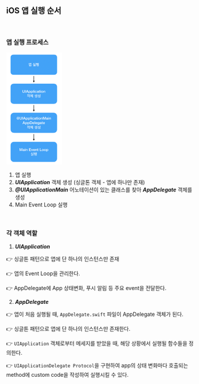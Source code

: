 ## iOS 앱 실행 순서

<br>

### 앱 실행 프로세스

<img src="../images/iOSProccess.png" height="300px"/>

1. 앱 실행
2. ***UIApplication*** 객체 생성 (싱글톤 객체 - 앱에 하나만 존재)
3. ***@UIApplicationMain*** 어노테이션이 있는 클래스를 찾아 ***AppDelegate*** 객체를 생성
4. Main Event Loop 실행

<br>

### 각 객체 역할

1. ***UIApplication***

👉 싱글톤 패턴으로 앱에 단 하나의 인스턴스만 존재

👉 앱의 Event Loop을 관리한다.

👉 AppDelegate에 App 상태변화, 푸시 알림 등 주요 event을 전달한다.

2. ***AppDelegate***

👉 앱이 처음 실행될 때, `AppDelegate.swift` 파일이 AppDelegate 객체가 된다.

👉 싱글톤 패턴으로 앱에 단 하나의 인스턴스만 존재한다.

👉 `UIApplication` 객체로부터 메세지를 받았을 때, 해당 상황에서 실행될 함수들을 정의한다.

👉 `UIApplicationDelegate Protocol`을 구현하여 app의 상태 변화마다 호출되는 method에 custom code을 작성하여 실행시킬 수 있다.



